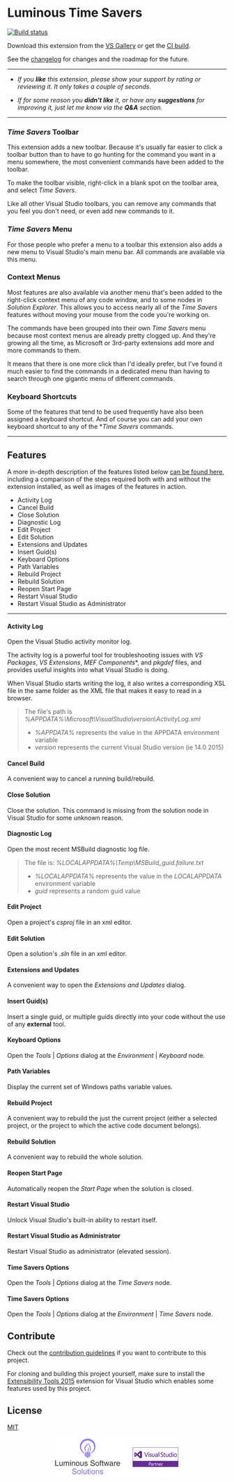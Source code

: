 # Luminous Time Savers

[![Build status][appveyor]][time-savers]

Download this extension from the [VS Gallery][gallery]
or get the [CI build][ci-build].

See the [changelog]
for changes and the roadmap for the future.

[appveyor]: https://ci.appveyor.com/api/projects/status/la50f40vw7qys7b3?svg=true
[time-savers]: https://ci.appveyor.com/project/YannDuran/time-savers
[gallery]: https://visualstudiogallery.msdn.microsoft.com/049c7ac5-ba44-4a72-b4ee-7be7fb1b0edd
[changelog]: https://github.com/yannduran/time-savers/blob/master/CHANGELOG.md
[ci-build]: http://vsixgallery.com/extension/049c7ac5-ba44-4a72-b4ee-7be7fb1b0edd/

---

- *If you **like** this extension, please show your support by rating or reviewing it.
It only takes a couple of seconds.*

- *If for some reason you **didn't like** it, or have any **suggestions** for improving it,
just let me know via the **Q&A** section.*

---

### *Time Savers* Toolbar
This extension adds a new toolbar.
Because it's usually far easier to click a toolbar button than to have to go hunting for
the command you want in a menu somewhere,
the most convenient commands have been added to the toolbar.

To make the toolbar visible, right-click in a blank spot on the toolbar area,
and select *Time Savers*.

Like all other Visual Studio toolbars, you can remove any commands that you feel you don't need,
or even add new commands to it.

### *Time Savers* Menu
For those people who prefer a menu to a toolbar this extension also adds a new menu to
Visual Studio's main menu bar. All commands are available via this menu.

### Context Menus
Most features are also available via another menu that's been added to the
right-click context menu of any code window, and to some nodes in *Solution Explorer*.
This allows you to access nearly all of the *Time Savers* features
without moving your mouse from the code you're working on.

The commands have been grouped into their own *Time Savers* menu because most context menus
are already pretty clogged up. And they're growing all the time,
as Microsoft or 3rd-party extensions add more and more commands to them.

It means that there is one more click than I'd ideally prefer,
but I've found it much easier to find the commands in a dedicated menu
than having to search through one gigantic menu of different commands.

### Keyboard Shortcuts
Some of the features that tend to be used frequently have also been assigned a keyboard shortcut.
And of course you can add your own keyboard shortcut to any of the **Time Savers* commands.

---

## Features

A more in-depth description of the features listed below
[can be found here](https://luminous-software.github.io/time-savers/),
including a comparison of the steps required both with and without the extension installed,
as well as images of the features in action.

- Activity Log
- Cancel Build
- Close Solution
- Diagnostic Log
- Edit Project
- Edit Solution
- Extensions and Updates
- Insert Guid(s)
- Keyboard Options
- Path Variables
- Rebuild Project
- Rebuild Solution
- Reopen Start Page
- Restart Visual Studio
- Restart Visual Studio as Administrator

---

#### Activity Log
Open the Visual Studio activity monitor log.

The activity log is a powerful tool for troubleshooting issues with *VS Packages*, *VS Extensions*,
*MEF Components**, and *pkgdef* files, and provides useful insights into what Visual Studio is doing.

When Visual Studio starts writing the log, it also writes a corresponding XSL file in the same folder
as the XML file that makes it easy to read in a browser.

>The file's path is *%APPDATA%\Microsoft\VisualStudio\version\ActivityLog.xml*
>
>- *%APPDATA%* represents the value in the APPDATA environment variable
>- *version* represents the current Visual Studio version (ie 14.0 2015)

#### Cancel Build
A convenient way to cancel a running build/rebuild.

#### Close Solution
Close the solution.
This command is missing from the solution node in Visual Studio for some unknown reason.

#### Diagnostic Log
Open the most recent MSBuild diagnostic log file.

>The file is: *%LOCALAPPDATA%\Temp\MSBuild_guid.failure.txt*
>
>- *%LOCALAPPDATA%* represents the value in the *LOCALAPPDATA* environment variable
>- *guid* represents a random guid value

#### Edit Project
Open a project's *csproj* file in an xml editor.

#### Edit Solution
Open a solution's *.sln* file in an xml editor.

#### Extensions and Updates
A convenient way to open the *Extensions and Updates* dialog.

#### Insert Guid(s)
Insert a single guid, or multiple guids directly into your code without the use of any **external** tool.

#### Keyboard Options
Open the *Tools* | *Options* dialog at the *Environment* | *Keyboard* node.

#### Path Variables
Display the current set of Windows paths variable values.

#### Rebuild Project
A convenient way to rebuild the just the current project
(either a selected project, or the project to which the active code document belongs).

#### Rebuild Solution
A convenient way to rebuild the whole solution.

#### Reopen Start Page
Automatically reopen the *Start Page* when the solution is closed.

#### Restart Visual Studio
Unlock Visual Studio's built-in ability to restart itself.

#### Restart Visual Studio as Administrator
Restart Visual Studio as administrator (elevated session).

#### Time Savers Options
Open the *Tools* | *Options* dialog at the *Time Savers* node.

#### Time Savers Options
Open the *Tools* | *Options* dialog at the *Environment* | *Time Savers* node.

## Contribute
Check out the [contribution guidelines](https://github.com/yannduran/time-savers/blob/master/CONTRIBUTING.md)
if you want to contribute to this project.

For cloning and building this project yourself, make sure to install the
[Extensibility Tools 2015](https://visualstudiogallery.msdn.microsoft.com/ab39a092-1343-46e2-b0f1-6a3f91155aa6)
extension for Visual Studio which enables some features used by this project.

## License
[MIT](LICENSE)

<div style="text-align:center">
    <img src="art/lss-vsip.png" />
</div>
